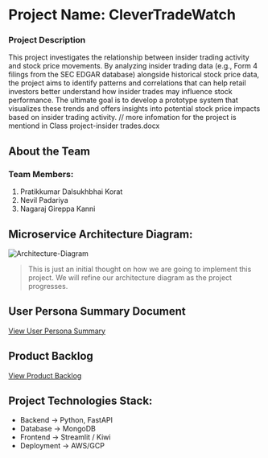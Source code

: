 # Project Name: CleverTradeWatch

### Project Description
This project investigates the relationship between insider trading activity and stock price movements. By analyzing insider trading data (e.g., Form 4 filings from the SEC EDGAR database) alongside historical stock price data, the project aims to identify patterns and correlations that can help retail investors better understand how insider trades may influence stock performance. The ultimate goal is to develop a prototype system that visualizes these trends and offers insights into potential stock price impacts based on insider trading activity.
// more infomation for the project is mentiond in Class project-insider trades.docx

## About the Team

### Team Members:

1. Pratikkumar Dalsukhbhai Korat
3. Nevil Padariya
4. Nagaraj Gireppa Kanni

## Microservice Architecture Diagram:
![Architecture-Diagram](https://github.com/user-attachments/assets/9f898961-ebec-49cd-8453-320a7937e5e3)

> This is just an initial thought on how we are going to implement this project. We will refine our architecture diagram as the project progresses.
## User Persona Summary Document
[View User Persona Summary](https://docs.google.com/document/d/1M36ZfJ77DTIMX9P-NQI2_S8Kb-T7aSXh_dai-61QxJ4/edit)

## Product Backlog
[View Product Backlog ](https://docs.google.com/spreadsheets/d/1-6SNRWafSqVvoitA6lYNFqx0OGWtVJPsw2Rxw7qgCcU/edit?usp=sharing) 

## Project Technologies Stack:
* Backend -> Python, FastAPI
* Database -> MongoDB
* Frontend -> Streamlit / Kiwi
* Deployment -> AWS/GCP
